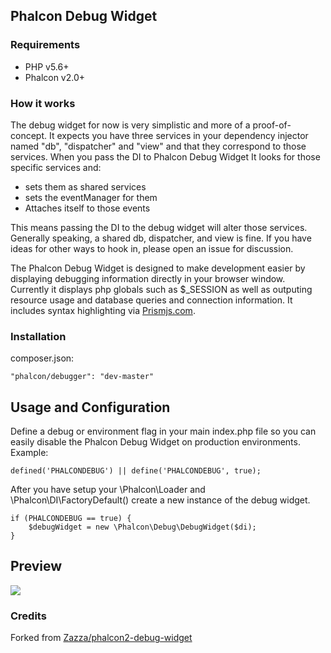 ## Phalcon Debug Widget

### Requirements

- PHP v5.6+
- Phalcon v2.0+

### How it works

The debug widget for now is very simplistic and more of a proof-of-concept. It expects you have three services in your dependency injector named "db", "dispatcher" and "view" and that they correspond to those services. When you pass the DI to Phalcon Debug Widget It looks for those specific services and:
- sets them as shared services
- sets the eventManager for them
- Attaches itself to those events

This means passing the DI to the debug widget will alter those services. Generally speaking, a shared db, dispatcher, and view is fine. If you have ideas for other ways to hook in, please open an issue for discussion.

The Phalcon Debug Widget is designed to make development easier by displaying debugging information directly in your browser window. Currently it displays php globals such as $_SESSION as well as outputing resource usage and database queries and connection information. It includes syntax highlighting via [Prismjs.com](http://prismjs.com/).

### Installation

composer.json:

    "phalcon/debugger": "dev-master"

## Usage and Configuration

Define a debug or environment flag in your main index.php file so you can easily disable the Phalcon Debug Widget on production environments. Example:

    defined('PHALCONDEBUG') || define('PHALCONDEBUG', true);

After you have setup your \Phalcon\Loader and \Phalcon\DI\FactoryDefault() create a new instance of the debug widget. 

    if (PHALCONDEBUG == true) {
        $debugWidget = new \Phalcon\Debug\DebugWidget($di);
    }

## Preview

![](/preview.png)

### Credits

Forked from [Zazza/phalcon2-debug-widget](https://github.com/Zazza/phalcon2-debug-widget)

